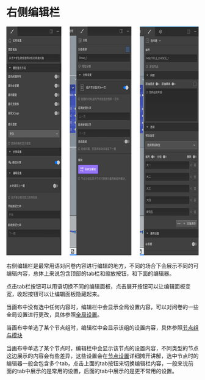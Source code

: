 # 右侧编辑栏

<img src='./images/sidebar.png' height='600'>

右侧编辑栏是最常用语对问卷内容进行编辑的地方，不同的场合下会展示不同的可编辑内容，总体上来说包含顶部的tab栏和缩放按钮，和下面的编辑器。

点击tab栏按钮可以用语切换不同的编辑面板，点击展开按钮可以让编辑面板变宽，收起按钮可以让编辑面板隐藏起来。


当画布中没有选中任何内容时，编辑栏中会显示全局设置内容，可以对问卷的一些全局设置进行更改，具体参照[全局设置](./global-setting.md)。

当画布中单选了某个节点组时，编辑栏中会显示该组的设置内容，具体参照[节点组与模块](../groups/concept.md)

当画布中单选了某个节点时，编辑栏中会显示该节点的设置内容，不同类型的节点这边展示的内容会有些差异，这些设置会在[节点设置](../node-setting/concept.md)详细摊开讲解，选中节点时的编辑器一般会包含多个tab，点击上面的tab按钮来切换编辑栏内容，一般来说前面的tab中展示的是常用的设置，后面的tab中展示的是更不常用的设置。
